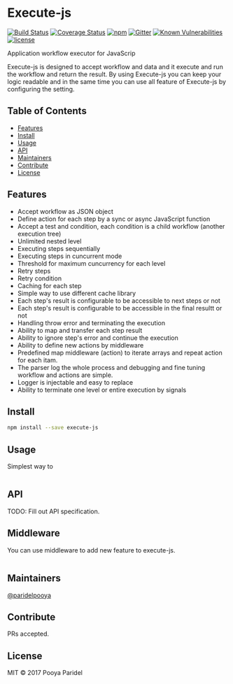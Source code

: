 # Execute-js
[![Build Status](https://travis-ci.org/ParidelPooya/execute-js.svg?branch=master)](https://travis-ci.org/ParidelPooya/execute-js)
[![Coverage Status](https://coveralls.io/repos/github/ParidelPooya/execute-js/badge.svg?branch=master)](https://coveralls.io/github/ParidelPooya/execute-js?branch=master)
[![npm](https://img.shields.io/npm/v/execute-js.svg)](https://www.npmjs.com/package/execute-js)
[![Gitter](https://img.shields.io/gitter/room/nwjs/nw.js.svg)](https://gitter.im/execute-js)
[![Known Vulnerabilities](https://snyk.io/test/github/paridelpooya/execute-js/badge.svg)](https://snyk.io/test/github/paridelpooya/execute-js)
[![license](https://img.shields.io/github/license/paridelpooya/execute-js.svg)](https://github.com/ParidelPooya/execute-js/blob/master/LICENSE)

Application workflow executor for JavaScrip

Execute-js is designed to accept workflow and data and it execute and run the workflow and return the result.
By using Execute-js you can keep your logic readable and in the same time you can use all feature of Execute-js by
configuring the setting.

## Table of Contents

- [Features](#features)
- [Install](#install)
- [Usage](#usage)
- [API](#api)
- [Maintainers](#maintainers)
- [Contribute](#contribute)
- [License](#license)

## Features

- Accept workflow as JSON object
- Define action for each step by a sync or async JavaScript function
- Accept a test and condition, each condition is a child workflow (another execution tree)
- Unlimited nested level
- Executing steps sequentially
- Executing steps in cuncurrent mode
- Threshold for maximum cuncurrency for each level
- Retry steps
- Retry condition
- Caching for each step
- Simple way to use different cache library
- Each step's result is configurable to be accessible to next steps or not
- Each step's result is configurable to be accessible in the final resultt or not
- Handling throw error and terminating the execution
- Ability to map and transfer each step result
- Ability to ignore step's error and continue the execution
- Ability to define new actions by middleware
- Predefined map middleware (action) to iterate arrays and repeat action for each itam.
- The parser log the whole process and debugging and fine tuning workflow and actions are simple.
- Logger is injectable and easy to replace
- Ability to terminate one level or entire execution by signals

## Install

```bash
npm install --save execute-js
```

## Usage

Simplest way to
```js
```

## API
TODO: Fill out API specification.

## Middleware
You can use middleware to add new feature to execute-js.

```js
```

## Maintainers

[@paridelpooya](https://github.com/paridelpooya)

## Contribute

PRs accepted.

## License

MIT © 2017 Pooya Paridel

